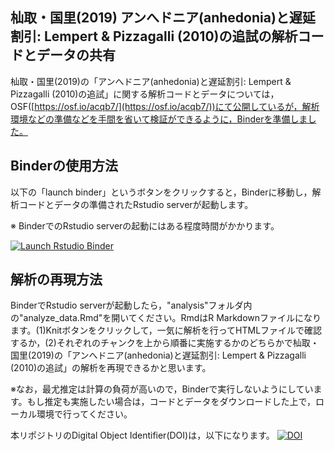 ## 杣取・国里(2019) アンへドニア(anhedonia)と遅延割引: Lempert & Pizzagalli (2010)の追試の解析コードとデータの共有

杣取・国里(2019)の「アンへドニア(anhedonia)と遅延割引: Lempert & Pizzagalli (2010)の追試」に関する解析コードとデータについては，OSF([https://osf.io/acqb7/](https://osf.io/acqb7/))にて公開しているが，解析環境などの準備などを手間を省いて検証ができるように，Binderを準備しました。

## Binderの使用方法

以下の「launch binder」というボタンをクリックすると，Binderに移動し，解析コードとデータの準備されたRstudio serverが起動します。

※ BinderでのRstudio serverの起動にはある程度時間がかかります。

<!-- badges: start -->
  [![Launch Rstudio Binder](http://mybinder.org/badge_logo.svg)](https://mybinder.org/v2/gh/ykunisato/somatori_kunisato_2019_replication_study/master?urlpath=rstudio)
<!-- badges: end -->

## 解析の再現方法

BinderでRstudio serverが起動したら，"analysis"フォルダ内の"analyze_data.Rmd"を開いてください。RmdはR Markdownファイルになります。(1)Knitボタンをクリックして，一気に解析を行ってHTMLファイルで確認するか，(2)それぞれのチャンクを上から順番に実施するかのどちらかで杣取・国里(2019)の「アンへドニア(anhedonia)と遅延割引: Lempert & Pizzagalli (2010)の追試」の解析を再現できるかと思います。

※なお，最尤推定は計算の負荷が高いので，Binderで実行しないようにしています。もし推定も実施したい場合は，コードとデータをダウンロードした上で，ローカル環境で行ってください。

本リポジトリのDigital Object Identifier(DOI)は，以下になります。
[![DOI](https://zenodo.org/badge/DOI/10.5281/zenodo.3402512.svg)](https://doi.org/10.5281/zenodo.3402512)

